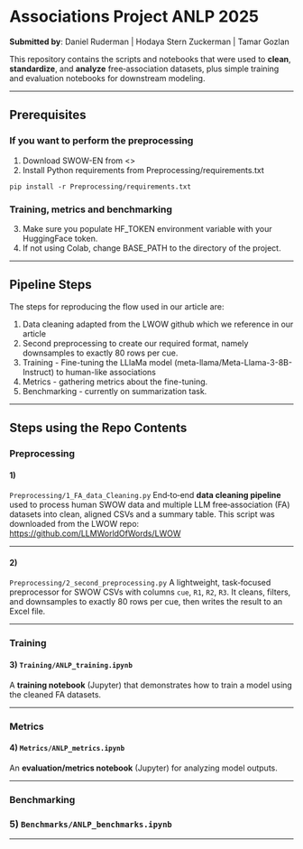 # Associations Project ANLP 2025

**Submitted by**: Daniel Ruderman | Hodaya Stern Zuckerman | Tamar Gozlan

This repository contains the scripts and notebooks that were used to **clean**, **standardize**, and **analyze** free‑association datasets, plus simple training and evaluation notebooks for downstream modeling.

---
## Prerequisites 
### If you want to perform the preprocessing
1. Download SWOW-EN from <>
2. Install Python requirements from Preprocessing/requirements.txt

```pip install -r Preprocessing/requirements.txt```

### Training, metrics and benchmarking
3. Make sure you populate HF_TOKEN environment variable with your HuggingFace token.
4. If not using Colab, change BASE_PATH to the directory of the project.

---
## Pipeline Steps
The steps for reproducing the flow used in our article are:

1. Data cleaning adapted from the LWOW github which we reference in our article
2. Second preprocessing to create our required format, namely downsamples to exactly 80 rows per cue.
3. Training - Fine-tuning the LLlaMa model (meta-llama/Meta-Llama-3-8B-Instruct) to human-like associations
4. Metrics - gathering metrics about the fine-tuning.
5. Benchmarking - currently on summarization task.



---

## Steps using the Repo Contents

### Preprocessing
#### 1) 
`Preprocessing/1_FA_data_Cleaning.py`
End‑to‑end **data cleaning pipeline** used to process human SWOW data and multiple LLM free‑association (FA) datasets into clean, aligned CSVs and a summary table.
This script was downloaded from the LWOW repo: https://github.com/LLMWorldOfWords/LWOW

---

#### 2) 
`Preprocessing/2_second_preprocessing.py`
A lightweight, task‑focused preprocessor for SWOW CSVs with columns `cue`, `R1`, `R2`, `R3`. It cleans, filters, and downsamples to exactly 80 rows per cue, then writes the result to an Excel file.

---

### Training
#### 3) `Training/ANLP_training.ipynb`
A **training notebook** (Jupyter) that demonstrates how to train a model using the cleaned FA datasets.

---

### Metrics
#### 4) `Metrics/ANLP_metrics.ipynb`
An **evaluation/metrics notebook** (Jupyter) for analyzing model outputs.

---
### Benchmarking
### 5) `Benchmarks/ANLP_benchmarks.ipynb`


---
